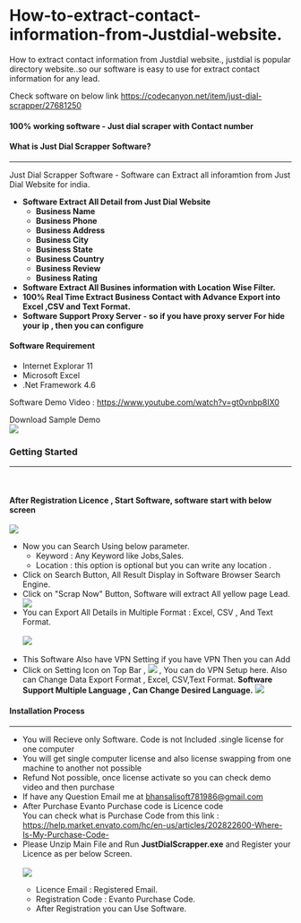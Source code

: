 # How-to-extract-contact-information-from-Justdial-website.
How to extract contact information from Justdial website., justdial is popular directory website..so our software is easy to use for extract contact information for any lead.

Check software on below link
    https://codecanyon.net/item/just-dial-scrapper/27681250

<h4>100% working software - Just dial scraper with Contact number </h4>
<h4>What is Just Dial Scrapper Software?</h4>
            <hr class="notop">
            <p>
                Just Dial Scrapper Software - Software can Extract all inforamtion from Just Dial Website for india.
              <ul>
                    <li>
                         <strong>Software Extract All Detail from Just Dial Website</strong> 
					<ul>
						          <li><strong>Business Name</strong></li>
                                                              <li><strong>Business Phone</strong></li>
								  <li><strong>Business Address</strong></li>
								  <li><strong>Business City</strong></li>
								  <li><strong>Business State</strong></li>
								  <li><strong>Business Country</strong></li>
								    <li><strong> Business Review</strong></li>
								    <li><strong> Business Rating</strong></li>
						 </ul>
                    </li>
					<li>
                         <strong>Software Extract All Busines information with Location Wise Filter.</strong>
                    </li>
					<li>
					      <strong>100% Real Time Extract Business Contact with Advance Export into Excel ,CSV and Text Format.</strong>  
					</li>
					<li>
					     <strong>Software Support Proxy Server - so if you have proxy server For hide your ip , then you can configure</strong>  
					</li>
                </ul>
            </p>
   <h4> Software Requirement </h4>
        <p>
<ul>
                    <li>
                        Internet Explorar 11
                    </li>    
 <li>
                       Microsoft Excel
                    </li>    <li>
                        .Net Framework 4.6
                    </li>
                </ul>
    </p>
  Software Demo Video : <a href="https://www.youtube.com/watch?v=gt0vnbp8IX0">https://www.youtube.com/watch?v=gt0vnbp8IX0</a>
<p>
Download Sample Demo <br/>
 <a href="http://bhansalisoft.com/EvantoSnap/sample/data_justdial.xls"> <img src="http://bhansalisoft.com/EvantoSnap/sample/DownloadButton.png"></a>
</p>
    <div class="page-header">
                <h3>Getting Started</h3>
                <hr class="notop">
            </div>
            <br>
            <h4>After Registration Licence , Start Software, software start with below screen</h4>
			<img src="http://bhansalisoft.com/EvantoSnap/justdial/02.png"></img>
			 <ul>
                  <li>Now you can Search Using  below parameter.
				       <ul>
                  <li>Keyword :   Any Keyword like Jobs,Sales.</li>
				  <li>Location :  this option is optional but you can write any location .</li>
                </ul>
				  </li>
				  <li>Click on Search Button, All Result Display in Software Browser Search Engine.  </li>
		        <li>Click on "Scrap Now" Button, Software will extract All yellow page Lead.  </li>
				   	<img src="http://bhansalisoft.com/EvantoSnap/justdial/03.png"></img>
				    <li>You can Export All Details in Multiple Format : Excel, CSV , And Text Format.</li>
					<br/>	   <img src="http://bhansalisoft.com/EvantoSnap/justdial/04.png"></img> 
				   	<br/>
						<br/>
				   <li>This Software Also have VPN Setting if you have VPN Then you can Add  
				   <br/>
				   <li> Click on Setting Icon on Top Bar ,  	<img src="http://bhansalisoft.com/EvantoSnap/settingicon.png"></img> , You can do  VPN Setup here. 
				   Also can Change Data Export Format , Excel, CSV,Text Format.
				   <b>Software Support Multiple Language , Can Change Desired Language.</b>
				   <img src="http://bhansalisoft.com/EvantoSnap/justdial/05.png"></img> 
				   </li>
              </ul>
			   <div class="page-header">
                <h4>Installation Process </h4>
                <hr class="notop">
            </div>
            <ul>
			    <li>You will Recieve only Software. Code is not Included .single license for one computer</li>
  <li>You will get single computer license and also license swapping from one machine to another not possible</li>
			      <li>Refund Not possible, once license activate so you can check demo video and then purchase</li>
	<li>	If have any Question Email me at  <a href="mailto:bhansalisoft781986@gmail.com">bhansalisoft781986@gmail.com</a>
      </li>
                <li>After Purchase Evanto Purchase code is Licence code 
                  <br/>
                   You can check what is Purchase Code from this link :<a href="https://help.market.envato.com/hc/en-us/articles/202822600-Where-Is-My-Purchase-Code-"> https://help.market.envato.com/hc/en-us/articles/202822600-Where-Is-My-Purchase-Code-</a>
				</li>
	           <li> Please Unzip Main File and Run <b>JustDialScrapper.exe</b> and Register your Licence as per below Screen.</li>
			       <br/>
     			<img src="http://bhansalisoft.com/EvantoSnap/justdial/01.png"></img>
			   <ul>
                  <li>Licence Email :   Registered Email.</li>
				  <li>Registration Code :  Evanto Purchase Code.</li>
				   <li>After Registration you can Use Software.</li>
                </ul>
            </ul>
				
			
